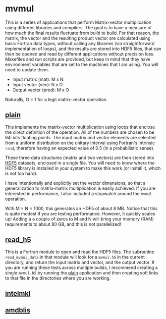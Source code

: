 # mvmul

This is a series of applications that perform Matrix-vector multiplication using different libraries and compilers. The goal is to have a measure of how much the final results fluctuate from build to build. For that reason, the matrix, the vector and the resulting product vector are calculated using basic Fortran data types, without calling any libraries (via straightforward implementation of loops), and the results are stored into HDF5 files, that can then be opened and read by different applications without precision loss. Makefiles and run scripts are provided, but keep in mind that they have environment variables that are set to the machines that I am using. You will need to update them.

- Input matrix (mat): M x N
- Input vector (vec): N x O
- Output vector (prod): M x O

Naturally, O = 1 for a legit matrix-vector operation.

## [plain](./plain)
This implements the matrix-vector multiplication using loops that enclose the direct definition of the operation. All of the numbers are chosen to be 64-bits floating points. The input matrix and vector elements are selected from a uniform distribution on the unitary interval using Fortran's intrinsic ```rand```, therefore having an expected value of 0.5 (in a probabilistic sense).

These three data structures (matrix and two vectors) are then stored into [HDF5](https://www.hdfgroup.org/solutions/hdf5/) datasets, enclosed in a single file. You will need to know where the HDF5 library is installed in your system to make this work (or install it, which is not too hard). 

I have intentionally and explicitly set the vector dimensions, so that a generalization to matrix-matrix multiplication is easily achieved. If you are interested in performance, I also included a stopwatch around the ```mvmul``` operation. 

With M = N = 1000, this generates an HDF5 of about 8 MB. Notice that this is quite modest if you are testing performance. However, it quickly scales up! Adding a a couple of zeros to M and N will bring your memory (RAM) requirements to about 80 GB, and this is not parallelized!



## [read_h5](./read_h5)
This is a Fortran module to open and read the HDF5 files. The subroutine ```read_mvmul_data``` in that module will look for a ```mvmul.h5``` in the current directory, and return the input matrix and vector, and the output vector. If you are running these tests across multiple builds, I recommend creating a single ```mvmul.h5``` by running the [plain](./plain) application and then creating soft links to that file in the directories where you are working.


## [intelmkl](./intelmkl)


## [amdblis](./amdblis)

